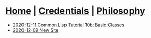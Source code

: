 # [Home](index.md) | [Credentials](creds.md) | [Philosophy](philosophy.md)

- [2020-12-11 Common Lisp Tutorial 10b: Basic Classes](blogs/2020-12-11-cl-tut-10b-classes1.md)
- [2020-12-09 New Site](blogs/2020-12-09-new-site.md)
